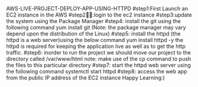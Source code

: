AWS-LIVE-PROJECT-DEPLOY-APP-USING-HTTPD
#step1:First Launch an EC2 instance in the AWS #step2👨‍💻:login to the ec2 instance #step3:update the system using the Package Manager #step4: install the git using the following command yum install git (Note: the package manager may vary depend upon the distribution of the Linux) #step5: install the httpd (the httpd is a web server)using the below command yum install httpd -y the httpd is required for keeping the application live as well as to get the http traffic. #step6: inorder to run the project we should move our project to the directory called /var/www/html note: make use of the cp command to push the files to this particular directory #step7: start the httpd web server using the following command systemctl start httpd #step8: access the web app from the public IP address of the EC2 instance Happy Learning:)
